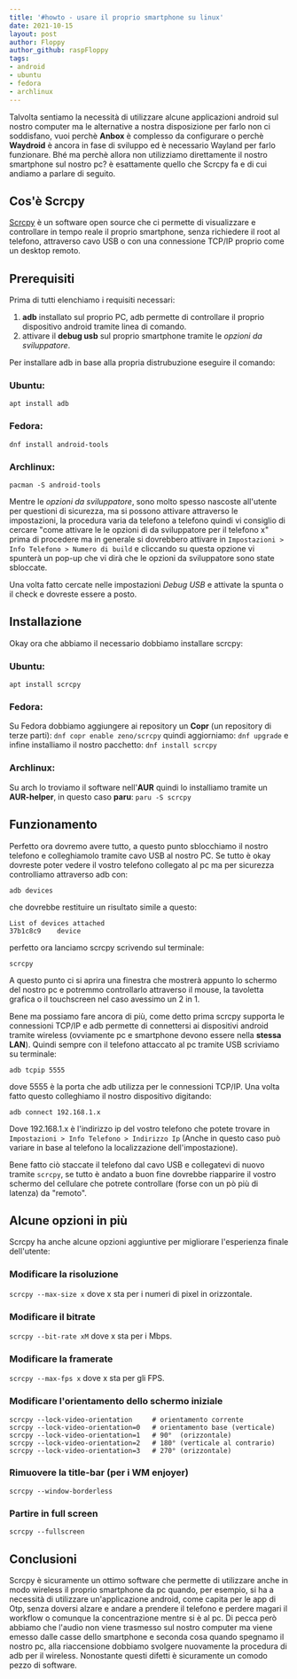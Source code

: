 ```yaml
---
title: '#howto - usare il proprio smartphone su linux' 
date: 2021-10-15 
layout: post 
author: Floppy
author_github: raspFloppy 
tags: 
- android 
- ubuntu
- fedora
- archlinux
---
```


Talvolta sentiamo la necessità di utilizzare alcune applicazioni android sul nostro computer ma le alternative a nostra disposizione per farlo non ci soddisfano, vuoi perchè **Anbox** è complesso da configurare o perchè **Waydroid** è ancora in fase di sviluppo ed è necessario Wayland per farlo funzionare.
Bhé ma perchè allora non utilizziamo direttamente il nostro smartphone sul nostro pc? è esattamente quello che Scrcpy fa e di cui andiamo a parlare di seguito.


## Cos'è Scrcpy
[Scrcpy](https://github.com/Genymobile/scrcpy/) è un software open source che ci permette di visualizzare e controllare in tempo reale il proprio smartphone, senza richiedere il root al telefono, attraverso cavo USB o con una connessione TCP/IP proprio come un desktop remoto.

## Prerequisiti
Prima di tutti elenchiamo i requisiti necessari:
1. **adb** installato sul proprio PC, adb permette di controllare il proprio dispositivo android tramite linea di comando.
2. attivare il **debug usb** sul proprio smartphone tramite le *opzioni da sviluppatore*.

Per installare adb in base alla propria distrubuzione eseguire il comando:

### Ubuntu:
`apt install adb`

### Fedora:
`dnf install android-tools`

### Archlinux:
`pacman -S android-tools`



Mentre le *opzioni da sviluppatore*, sono molto spesso nascoste all'utente per questioni di sicurezza, ma si possono attivare attraverso le impostazioni, la procedura varia da telefono a telefono quindi vi consiglio di cercare "come attivare le le opzioni di da sviluppatore per il telefono x" prima di procedere ma in generale si dovrebbero attivare in `Impostazioni > Info Telefono > Numero di build` e cliccando su questa opzione vi spunterà un pop-up che vi dirà che le opzioni da sviluppatore sono state sbloccate.

Una volta fatto cercate nelle impostazioni *Debug USB* e attivate la spunta o il check e dovreste essere a posto.


## Installazione
Okay ora che abbiamo il necessario dobbiamo installare scrcpy:

### Ubuntu:
`apt install scrcpy`

### Fedora:
Su Fedora dobbiamo aggiungere ai repository un **Copr** (un repository di terze parti):
`dnf copr enable zeno/scrcpy`
quindi aggiorniamo:
`dnf upgrade`
e infine installiamo il nostro pacchetto:
`dnf install scrcpy`

### Archlinux:
Su arch lo troviamo il software nell'**AUR** quindi lo installiamo tramite un **AUR-helper**, in questo caso **paru**:
`paru -S scrcpy`


## Funzionamento
Perfetto ora dovremo avere tutto, a questo punto sblocchiamo il nostro telefono e colleghiamolo tramite cavo USB al nostro PC.
Se tutto è okay dovreste poter vedere il vostro telefono collegato al pc ma per sicurezza controlliamo attraverso adb con:
```
adb devices
```
che dovrebbe restituire un risultato simile a questo:
``` 
List of devices attached
37b1c8c9	device
```

perfetto ora lanciamo scrcpy scrivendo sul terminale:
``` 
scrcpy
```

A questo punto ci si aprira una finestra che mostrerà appunto lo schermo del nostro pc e potremmo controllarlo attraverso il mouse, la tavoletta grafica o il touchscreen nel caso avessimo un 2 in 1.

Bene ma possiamo fare ancora di più, come detto prima scrcpy supporta le connessioni TCP/IP e adb permette di connettersi ai dispositivi android tramite wireless (ovviamente pc e smartphone devono essere nella **stessa LAN**).
Quindi sempre con il telefono attaccato al pc tramite USB scriviamo su terminale:
```
adb tcpip 5555
```
dove 5555 è la porta che adb utilizza per le connessioni TCP/IP.
Una volta fatto questo colleghiamo il nostro dispositivo digitando:
```
adb connect 192.168.1.x
```
Dove 192.168.1.x è l'indirizzo ip del vostro telefono che potete trovare in `Impostazioni > Info Telefono > Indirizzo Ip` (Anche in questo caso può variare in base al telefono la localizzazione dell'impostazione).

Bene fatto ciò staccate il telefono dal cavo USB e collegatevi di nuovo tramite `scrcpy`, se tutto è andato a buon fine dovrebbe riapparire il vostro schermo del cellulare che potrete controllare (forse con un pò più di latenza) da "remoto".


## Alcune opzioni in più

Scrcpy ha anche alcune opzioni aggiuntive per migliorare l'esperienza finale dell'utente:

### Modificare la risoluzione
`scrcpy --max-size x`
dove x sta per i numeri di pixel in orizzontale.

### Modificare il bitrate
`scrcpy --bit-rate xM`
dove x sta per i Mbps.

### Modificare la framerate
`scrcpy --max-fps x`
dove x sta per gli FPS.

### Modificare l'orientamento dello schermo iniziale
```
scrcpy --lock-video-orientation     # orientamento corrente
scrcpy --lock-video-orientation=0   # orientamento base (verticale)
scrcpy --lock-video-orientation=1   # 90°  (orizzontale)
scrcpy --lock-video-orientation=2   # 180° (verticale al contrario)
scrcpy --lock-video-orientation=3   # 270° (orizzontale)
```

### Rimuovere la title-bar (per i WM enjoyer)
`scrcpy --window-borderless`

### Partire in full screen
`scrcpy --fullscreen`


## Conclusioni
Scrcpy è sicuramente un ottimo software che permette di utilizzare anche in modo wireless il proprio smartphone da pc quando, per esempio, si ha a necessità di utilizzare un'applicazione android, come capita per le app di Otp, senza doversi alzare e andare a prendere il telefono e perdere magari il workflow o comunque la concentrazione mentre si è al pc.
Di pecca però abbiamo che l'audio non viene trasmesso sul nostro computer ma viene emesso dalle casse dello smartphone e seconda cosa quando spegnamo il nostro pc, alla riaccensione dobbiamo svolgere nuovamente la procedura di adb per il wireless.
Nonostante questi difetti è sicuramente un comodo pezzo di software.






